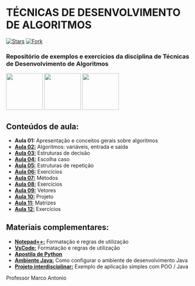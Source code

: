 # TÉCNICAS DE DESENVOLVIMENTO DE ALGORITMOS
[![Stars](https://img.shields.io/github/stars/msanches/TDA?style=flat-square)](https://github.com/msanches/TDA/stargazers)
[![Fork](https://img.shields.io/github/forks/msanches/TDA?style=flat-square)](https://github.com/msanches/TDA/fork)
### Repositório de exemplos e exercícios da disciplina de Técnicas de Desenvolvimento de Algoritmos
<img src="http://dwebkit.esy.es/repositorio/img/pseudoc%C3%B3digo%20%28Personalizado%29.jpg" width= 100px/> <img src="https://cdn.jsdelivr.net/gh/devicons/devicon/icons/java/java-original-wordmark.svg" width= 100px/> <img src="https://cdn.jsdelivr.net/gh/devicons/devicon/icons/javascript/javascript-original.svg" width= 100px/>

## Conteúdos de aula:
* **Aula 01:** Apresentação e conceitos gerais sobre algoritmos
* **[Aula 02:](https://github.com/msanches/TDA/tree/master/Aula%2002)** Algoritmos: variáveis, entrada e saída
* **[Aula 03:](https://github.com/msanches/TDA/tree/master/Aula%2003)** Estruturas de decisão
* **[Aula 04:](https://github.com/msanches/TDA/tree/master/Aula%2004)** Escolha caso
* **[Aula 05:](https://github.com/msanches/TDA/tree/master/Aula%2005)** Estruturas de repetição
* **[Aula 06:]()** Exercícios
* **[Aula 07:]()** Métodos
* **[Aula 08:]()** Exercícios
* **[Aula 09:]()** Vetores
* **[Aula 10:]()** Projeto
* **[Aula 11:]()** Matrizes
* **[Aula 12:]()** Exercícios

## Materiais complementares:
* **[Notepad++:](https://github.com/msanches/TDA/tree/master/Notepad%2B%2B%20(Formata%C3%A7%C3%A3o%20TDA))** Formatação e regras de utilização
* **[VsCode:](https://github.com/msanches/TDA/tree/master/VSCode%20(Formata%C3%A7%C3%A3o%20TDA))** Formatação e regras de utilização
* **[Apostila de Python](https://github.com/msanches/TDA/blob/master/Apostila%20Phyton.pdf)**
* **[Ambiente Java:](https://github.com/msanches/TDA/blob/master/Como%20configurar%20o%20ambiente%20de%20desenvolvimento%20Java.pdf)** Como configurar o ambiente de desenvolvimento Java
* **[Projeto interdisciplinar:](https://github.com/msanches/TDA/tree/master/Projeto%20Interdisciplinar)** Exemplo de aplicação simples com POO / Java

Professor Marco Antonio
